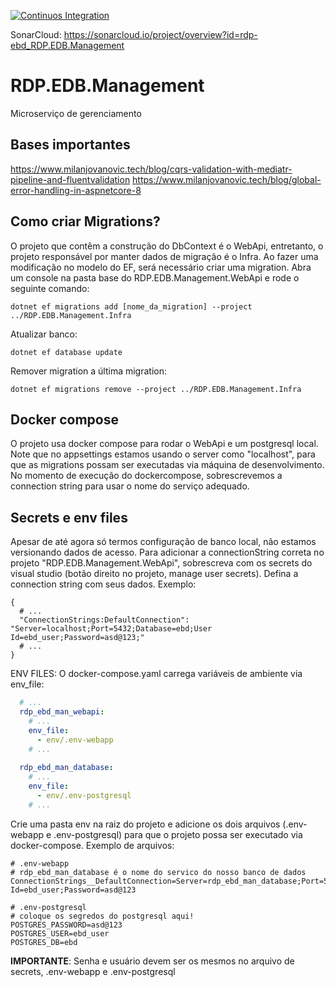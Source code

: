 [![Continuos Integration](https://github.com/rdp-ebd/RDP.EDB.Management/actions/workflows/continuous-integration.yml/badge.svg)](https://github.com/rdp-ebd/RDP.EDB.Management/actions/workflows/continuous-integration.yml)

SonarCloud: https://sonarcloud.io/project/overview?id=rdp-ebd_RDP.EDB.Management

# RDP.EDB.Management
Microserviço de gerenciamento

## Bases importantes
https://www.milanjovanovic.tech/blog/cqrs-validation-with-mediatr-pipeline-and-fluentvalidation
https://www.milanjovanovic.tech/blog/global-error-handling-in-aspnetcore-8

## Como criar Migrations?
O projeto que contêm a construção do DbContext é o WebApi, entretanto, o projeto responsável por manter dados de migração é o Infra.
Ao fazer uma modificação no modelo do EF, será necessário criar uma migration.
Abra um console na pasta base do RDP.EDB.Management.WebApi e rode o seguinte comando:

```
dotnet ef migrations add [nome_da_migration] --project ../RDP.EDB.Management.Infra
```

Atualizar banco:

```
dotnet ef database update
```

Remover migration a última migration:

```
dotnet ef migrations remove --project ../RDP.EDB.Management.Infra
```

## Docker compose
O projeto usa docker compose para rodar o WebApi e um postgresql local.
Note que no appsettings estamos usando o server como "localhost", para que as migrations possam ser executadas via máquina de desenvolvimento.
No momento de execução do dockercompose, sobrescrevemos a connection string para usar o nome do serviço adequado.

## Secrets e env files
Apesar de até agora só termos configuração de banco local, não estamos versionando dados de acesso. 
Para adicionar a connectionString correta no projeto "RDP.EDB.Management.WebApi", sobrescreva com os secrets do visual studio (botão direito no projeto, manage user secrets).
Defina a connection string com seus dados. Exemplo:

```
{
  # ...
  "ConnectionStrings:DefaultConnection": "Server=localhost;Port=5432;Database=ebd;User Id=ebd_user;Password=asd@123;"
  # ...
}
```

ENV FILES: O docker-compose.yaml carrega variáveis de ambiente via env_file:

```yaml
  # ...
  rdp_ebd_man_webapi:
    # ... 
    env_file:
      - env/.env-webapp
    # ...
  
  rdp_ebd_man_database:
    # ...
    env_file:
      - env/.env-postgresql
    # ...

```

Crie uma pasta env na raiz do projeto e adicione os dois arquivos (.env-webapp e .env-postgresql) para que o projeto possa ser executado via docker-compose.
Exemplo de arquivos:

```
# .env-webapp
# rdp_ebd_man_database é o nome do servico do nosso banco de dados
ConnectionStrings__DefaultConnection=Server=rdp_ebd_man_database;Port=5432;Database=ebd;User Id=ebd_user;Password=asd@123
```

```
# .env-postgresql
# coloque os segredos do postgresql aqui!
POSTGRES_PASSWORD=asd@123
POSTGRES_USER=ebd_user
POSTGRES_DB=ebd
```

**IMPORTANTE**: Senha e usuário devem ser os mesmos no arquivo de secrets, .env-webapp e .env-postgresql
